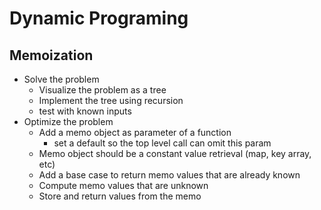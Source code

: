 # Dynamic Programing

## Memoization
- Solve the problem
    - Visualize the problem as a tree
    - Implement the tree using recursion
    - test with known inputs
- Optimize the problem
    - Add a memo object as parameter of a function 
        - set a default so the top level call can omit this param
    - Memo object should be a constant value retrieval (map, key array, etc)
    - Add a base case to return memo values that are already known
    - Compute memo values that are unknown
    - Store and return values from the memo
    